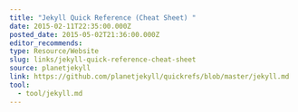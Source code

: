 ```yaml
---
title: "Jekyll Quick Reference (Cheat Sheet) "
date: 2015-02-11T22:35:00.000Z
posted_date: 2015-05-02T21:36:00.000Z
editor_recommends:
type: Resource/Website
slug: links/jekyll-quick-reference-cheat-sheet
source: planetjekyll
link: https://github.com/planetjekyll/quickrefs/blob/master/jekyll.md
tool:
  - tool/jekyll.md
---
```





